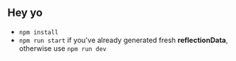 ## Hey yo

- `npm install`
- `npm run start` if you've already generated fresh **reflectionData**, otherwise use `npm run dev`
